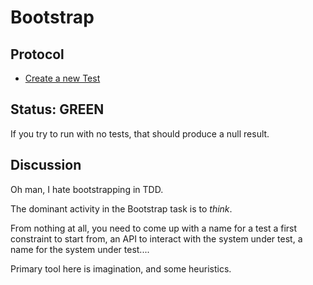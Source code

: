 # Bootstrap

## Protocol

* [Create a new Test](bootstrap/createBoilerplate.md)

## Status: GREEN

If you try to run with no tests, that should produce a null result.

## Discussion

Oh man, I hate bootstrapping in TDD.

The dominant activity in the Bootstrap task is to _think_.

From nothing at all, you need to come up with a name for a test
a first constraint to start from, an API to interact with the
system under test, a name for the system under test....

Primary tool here is imagination, and some heuristics.